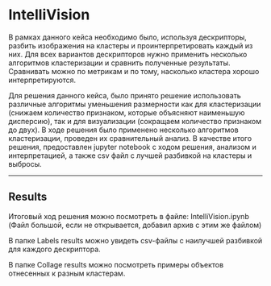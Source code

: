 # IntelliVision

В рамках данного кейса необходимо было, используя дескрипторы, разбить изображения на кластеры и проинтерпретировать каждый из них. Для всех вариантов дескрипторов нужно применить несколько алгоритмов кластеризации и сравнить полученные результаты. Сравнивать можно по метрикам и по тому, насколько кластера хорошо интерпретируются.

Для решения данного кейса, было принято решение использовать различные алгоритмы уменьшения размерности как для кластеризации (снижаем количество признаком, которые объясняют наименьшую дисперсию), так и для визуализации (сокращаем количество признаком до двух). В ходе решения было применено несколько алгоритмов кластеризации, проведен их сравнительный анализ. В качестве итого решения, предоставлен jupyter notebook с ходом решения, анализом и интерпретацией, а также csv файл с лучшей разбивкой на кластеры и выбросы.

------------------------------------------------------------------------------------------------
Results
------------------------------------------------------------------------------------------------

Итоговый ход решения можно посмотреть в файле: IntelliVision.ipynb (Файл большой, если не открывается, добавил архив с этим же файлом)

В папке Labels results можно увидеть csv-файлы с наилучшей разбивкой для каждого дескриптора.

В папке Collage results можно посмотреть примеры объектов отнесенных к разным кластерам. 
